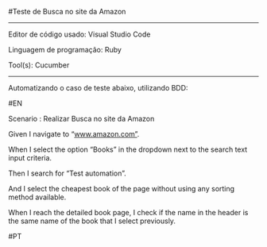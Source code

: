 #Teste de Busca no site da Amazon

---------------------------------------------------------------------------------------------------------------------------------------------------------------------

Editor de código usado: Visual Studio Code 

Linguagem de programação: Ruby

Tool(s): Cucumber

------------------------------------------------------------------------------------------------------------------------------------------------------------------------

Automatizando o caso de teste abaixo, utilizando BDD:

#EN

Scenario : Realizar Busca no site da Amazon

Given I navigate to “www.amazon.com”.

When I select the option “Books” in the dropdown next to the search text input criteria.

Then I search for “Test automation”.

And I select the cheapest book of the page without using any sorting method available.

When I reach the detailed book page, I check if the name in the header is the same name of the book that I select previously.

#PT





